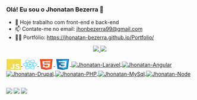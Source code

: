 ### Olá! Eu sou o Jhonatan Bezerra 👋
  

- 🔭 Hoje trabalho com front-end e back-end
- 📫 Contate-me no email: jhonbezerra99@gmail.com
- 👨‍💻 Portfólio: https://jhonatan-bezerra.github.io/Portfolio/


<div align="center">
  <a href="https://github.com/Jhonatan-bezerra">
   <img height="180em" src="https://github-readme-stats.vercel.app/api?username=Jhonatan-bezerra&show_icons=true&theme=dark&include_all_commits=true&count_private=true"/>
  <img height="180em" src="https://github-readme-stats.vercel.app/api/top-langs/?username=Jhonatan-bezerra&layout=compact&langs_count=7&theme=dark"/>
</div>
  <div style="display: inline_block"><br>
  <img align="center" alt="Jhonatan-Js" height="30" width="40" src="https://raw.githubusercontent.com/devicons/devicon/master/icons/javascript/javascript-plain.svg">
  <img align="center" alt="Jhonatan-React" height="30" width="40" src="https://raw.githubusercontent.com/devicons/devicon/master/icons/react/react-original.svg">
  <img align="center" alt="Jhonatan-HTML" height="30" width="40" src="https://raw.githubusercontent.com/devicons/devicon/master/icons/html5/html5-original.svg">
  <img align="center" alt="Jhonatan-CSS" height="30" width="40" src="https://raw.githubusercontent.com/devicons/devicon/master/icons/css3/css3-original.svg">
  <img align="center" alt="Jhonatan-Laravel" height="30" width="40" src="https://cdn.jsdelivr.net/gh/devicons/devicon/icons/laravel/laravel-plain-wordmark.svg" />
  <img align="center" alt="Jhonatan-Angular" height="30" width="40" src="https://icongr.am/devicon/angularjs-original.svg?size=128&color=currentColor" />
  <img align="center" alt="Jhonatan-Drupal" height="30" width="40" src="https://icongr.am/devicon/drupal-original-wordmark.svg?size=128&color=currentColor" />
  <img align="center" alt="Jhonatan-PHP" height="30" width="40" src="https://cdn.jsdelivr.net/gh/devicons/devicon/icons/php/php-original.svg" />
  <img align="center" alt="Jhonatan-MySql" height="30" width="40" src="https://icongr.am/devicon/mysql-original-wordmark.svg?size=128&color=currentColor" />
  <img align="center" alt="Jhonatan-Node" height="30" width="40" src="https://icongr.am/devicon/nodejs-original-wordmark.svg?size=128&color=currentColor" />
          
</div>
  
  ##
  
  <div> 
  <a href="https://instagram.com/jhonatanarcanjo/" target="_blank"><img src="https://img.shields.io/badge/-Instagram-%23E4405F?style=for-the-badge&logo=instagram&logoColor=white" target="_blank"></a>
  <a href = "mailto:jhonatanbezerra99@gmail.com"><img src="https://img.shields.io/badge/-Gmail-%23333?style=for-the-badge&logo=gmail&logoColor=white" target="_blank"></a>
  <a href="https://www.linkedin.com/in/jhonatan-bezerra-3656ba181" target="_blank"><img src="https://img.shields.io/badge/-LinkedIn-%230077B5?style=for-the-badge&logo=linkedin&logoColor=white" target="_blank"></a> 
 
<!--   ![Snake animation](https://github.com/Jhonatan-bezerra/Jhonatan-bezerra/blob/output/github-contribution-grid-snake.svg) -->
 
</div>
